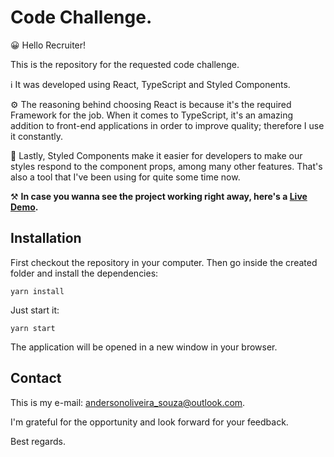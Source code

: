 # Code Challenge.

:grinning: Hello Recruiter!

This is the repository for the requested code challenge.

:information_source: It was developed using React, TypeScript and Styled Components.

:gear: The reasoning behind choosing React is because it's the required Framework for the job. When it comes to TypeScript, it's an amazing addition to front-end applications in order to improve quality; therefore I use it constantly. 

:rainbow: Lastly, Styled Components make it easier for developers to make our styles respond to the component props, among many other features. That's also a tool that I've been using for quite some time now.

:hammer_and_pick: **In case you wanna see the project working right away, here's a <a href="https://andersonsouza.dev/code-challenge" target="_blank">Live Demo</a>.**

## Installation

First checkout the repository in your computer. Then go inside the created folder and install the dependencies:

`yarn install`

Just start it:

`yarn start`

The application will be opened in a new window in your browser.

## Contact

This is my e-mail: andersonoliveira_souza@outlook.com.

I'm grateful for the opportunity and look forward for your feedback. 

Best regards.

 
